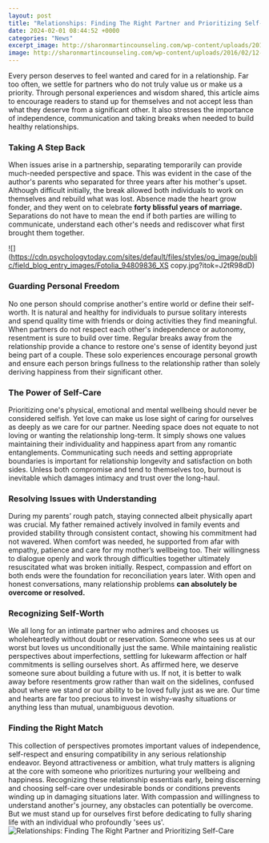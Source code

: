 ```yaml
---
layout: post
title: "Relationships: Finding The Right Partner and Prioritizing Self-Care"
date: 2024-02-01 08:44:52 +0000
categories: "News"
excerpt_image: http://sharonmartincounseling.com/wp-content/uploads/2016/02/12-Characteristics-of-a-healthy-relationship.jpg
image: http://sharonmartincounseling.com/wp-content/uploads/2016/02/12-Characteristics-of-a-healthy-relationship.jpg
---
```


Every person deserves to feel wanted and cared for in a relationship. Far too often, we settle for partners who do not truly value us or make us a priority. Through personal experiences and wisdom shared, this article aims to encourage readers to stand up for themselves and not accept less than what they deserve from a significant other. It also stresses the importance of independence, communication and taking breaks when needed to build healthy relationships.
### Taking A Step Back 
When issues arise in a partnership, separating temporarily can provide much-needed perspective and space. This was evident in the case of the author's parents who separated for three years after his mother's upset. Although difficult initially, the break allowed both individuals to work on themselves and rebuild what was lost. Absence made the heart grow fonder, and they went on to celebrate **forty blissful years of marriage.** Separations do not have to mean the end if both parties are willing to communicate, understand each other's needs and rediscover what first brought them together.

![](https://cdn.psychologytoday.com/sites/default/files/styles/og_image/public/field_blog_entry_images/Fotolia_94809836_XS copy.jpg?itok=J2tR98dD)
### Guarding Personal Freedom
No one person should comprise another's entire world or define their self-worth. It is natural and healthy for individuals to pursue solitary interests and spend quality time with friends or doing activities they find meaningful. When partners do not respect each other's independence or autonomy, resentment is sure to build over time. Regular breaks away from the relationship provide a chance to restore one's sense of identity beyond just being part of a couple. These solo experiences encourage personal growth and ensure each person brings fullness to the relationship rather than solely deriving happiness from their significant other. 
### The Power of Self-Care
Prioritizing one's physical, emotional and mental wellbeing should never be considered selfish. Yet love can make us lose sight of caring for ourselves as deeply as we care for our partner. Needing space does not equate to not loving or wanting the relationship long-term. It simply shows one values maintaining their individuality and happiness apart from any romantic entanglements. Communicating such needs and setting appropriate boundaries is important for relationship longevity and satisfaction on both sides. Unless both compromise and tend to themselves too, burnout is inevitable which damages intimacy and trust over the long-haul.
### Resolving Issues with Understanding 
During my parents’ rough patch, staying connected albeit physically apart was crucial. My father remained actively involved in family events and provided stability through consistent contact, showing his commitment had not wavered. When comfort was needed, he supported from afar with empathy, patience and care for my mother’s wellbeing too. Their willingness to dialogue openly and work through difficulties together ultimately resuscitated what was broken initially. Respect, compassion and effort on both ends were the foundation for reconciliation years later. With open and honest conversations, many relationship problems **can absolutely be overcome or resolved.**
### Recognizing Self-Worth
We all long for an intimate partner who admires and chooses us wholeheartedly without doubt or reservation. Someone who sees us at our worst but loves us unconditionally just the same. While maintaining realistic perspectives about imperfections, settling for lukewarm affection or half commitments is selling ourselves short. As affirmed here, we deserve someone sure about building a future with us. If not, it is better to walk away before resentments grow rather than wait on the sidelines, confused about where we stand or our ability to be loved fully just as we are. Our time and hearts are far too precious to invest in wishy-washy situations or anything less than mutual, unambiguous devotion.  
### Finding the Right Match
This collection of perspectives promotes important values of independence, self-respect and ensuring compatibility in any serious relationship endeavor. Beyond attractiveness or ambition, what truly matters is aligning at the core with someone who prioritizes nurturing your wellbeing and happiness. Recognizing these relationship essentials early, being discerning and choosing self-care over undesirable bonds or conditions prevents winding up in damaging situations later. With compassion and willingness to understand another's journey, any obstacles can potentially be overcome. But we must stand up for ourselves first before dedicating to fully sharing life with an individual who profoundly 'sees us'.
![Relationships: Finding The Right Partner and Prioritizing Self-Care](http://sharonmartincounseling.com/wp-content/uploads/2016/02/12-Characteristics-of-a-healthy-relationship.jpg)